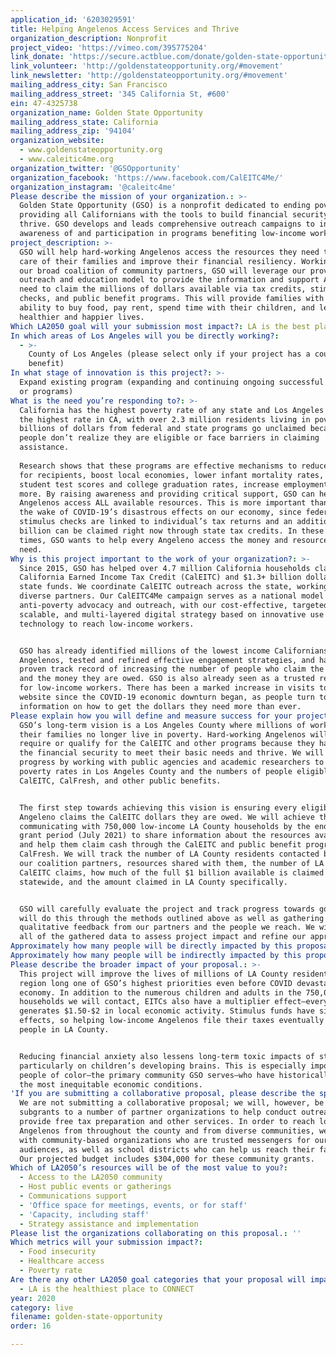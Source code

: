 ```yaml
---
application_id: '6203029591'
title: Helping Angelenos Access Services and Thrive
organization_description: Nonprofit
project_video: 'https://vimeo.com/395775204'
link_donate: 'https://secure.actblue.com/donate/golden-state-opportunity'
link_volunteer: 'http://goldenstateopportunity.org/#movement'
link_newsletter: 'http://goldenstateopportunity.org/#movement'
mailing_address_city: San Francisco
mailing_address_street: '345 California St, #600'
ein: 47-4325738
organization_name: Golden State Opportunity
mailing_address_state: California
mailing_address_zip: '94104'
organization_website:
  - www.goldenstateopportunity.org
  - www.caleitic4me.org
organization_twitter: '@GSOpportunity'
organization_facebook: 'https://www.facebook.com/CalEITC4Me/'
organization_instagram: '@caleitc4me'
Please describe the mission of your organization.: >-
  Golden State Opportunity (GSO) is a nonprofit dedicated to ending poverty by
  providing all Californians with the tools to build financial security and
  thrive. GSO develops and leads comprehensive outreach campaigns to increase
  awareness of and participation in programs benefiting low-income workers.
project_description: >-
  GSO will help hard-working Angelenos access the resources they need to take
  care of their families and improve their financial resiliency. Working with
  our broad coalition of community partners, GSO will leverage our proven
  outreach and education model to provide the information and support Angelenos
  need to claim the millions of dollars available via tax credits, stimulus
  checks, and public benefit programs. This will provide families with the
  ability to buy food, pay rent, spend time with their children, and lead
  healthier and happier lives.
Which LA2050 goal will your submission most impact?: LA is the best place to LIVE
In which areas of Los Angeles will you be directly working?:
  - >-
    County of Los Angeles (please select only if your project has a countywide
    benefit)
In what stage of innovation is this project?: >-
  Expand existing program (expanding and continuing ongoing successful projects
  or programs)
What is the need you’re responding to?: >-
  California has the highest poverty rate of any state and Los Angeles County
  the highest rate in CA, with over 2.3 million residents living in poverty. Yet
  billions of dollars from federal and state programs go unclaimed because
  people don’t realize they are eligible or face barriers in claiming
  assistance.
   
  Research shows that these programs are effective mechanisms to reduce poverty
  for recipients, boost local economies, lower infant mortality rates, improve
  student test scores and college graduation rates, increase employment, and
  more. By raising awareness and providing critical support, GSO can help
  Angelenos access ALL available resources. This is more important than ever in
  the wake of COVID-19’s disastrous effects on our economy, since federal
  stimulus checks are linked to individual’s tax returns and an additional $1
  billion can be claimed right now through state tax credits. In these uncertain
  times, GSO wants to help every Angeleno access the money and resources they
  need.
Why is this project important to the work of your organization?: >-
  Since 2015, GSO has helped over 4.7 million California households claim the
  California Earned Income Tax Credit (CalEITC) and $1.3+ billion dollars in
  state funds. We coordinate CalEITC outreach across the state, working with
  diverse partners. Our CalEITC4Me campaign serves as a national model for
  anti-poverty advocacy and outreach, with our cost-effective, targeted,
  scalable, and multi-layered digital strategy based on innovative use of
  technology to reach low-income workers.


  GSO has already identified millions of the lowest income Californians and
  Angelenos, tested and refined effective engagement strategies, and has a
  proven track record of increasing the number of people who claim the CalEITC
  and the money they are owed. GSO is also already seen as a trusted resource
  for low-income workers. There has been a marked increase in visits to our
  website since the COVID-19 economic downturn began, as people turn to us for
  information on how to get the dollars they need more than ever.
Please explain how you will define and measure success for your project.: >
  GSO’s long-term vision is a Los Angeles County where millions of workers and
  their families no longer live in poverty. Hard-working Angelenos will not
  require or qualify for the CalEITC and other programs because they have built
  the financial security to meet their basic needs and thrive. We will assess
  progress by working with public agencies and academic researchers to track
  poverty rates in Los Angeles County and the numbers of people eligible for the
  CalEITC, CalFresh, and other public benefits.


  The first step towards achieving this vision is ensuring every eligible
  Angeleno claims the CalEITC dollars they are owed. We will achieve this by
  communicating with 750,000 low-income LA County households by the end of the
  grant period (July 2021) to share information about the resources available
  and help them claim cash through the CalEITC and public benefit programs like
  CalFresh. We will track the number of LA County residents contacted by us and
  our coalition partners, resources shared with them, the number of LA County
  CalEITC claims, how much of the full $1 billion available is claimed
  statewide, and the amount claimed in LA County specifically.  


  GSO will carefully evaluate the project and track progress towards goals. We
  will do this through the methods outlined above as well as gathering
  qualitative feedback from our partners and the people we reach. We will use
  all of the gathered data to assess project impact and refine our approach.
Approximately how many people will be directly impacted by this proposal?: '750000'
Approximately how many people will be indirectly impacted by this proposal?: '1500000'
Please describe the broader impact of your proposal.: >-
  This project will improve the lives of millions of LA County residents, a
  region long one of GSO’s highest priorities even before COVID devastated the
  economy. In addition to the numerous children and adults in the 750,000
  households we will contact, EITCs also have a multiplier effect—every dollar
  generates $1.50-$2 in local economic activity. Stimulus funds have similar
  effects, so helping low-income Angelenos file their taxes eventually helps ALL
  people in LA County.


  Reducing financial anxiety also lessens long-term toxic impacts of stress,
  particularly on children’s developing brains. This is especially important for
  people of color—the primary community GSO serves—who have historically endured
  the most inequitable economic conditions.
'If you are submitting a collaborative proposal, please describe the specific role of partner organizations in the project.': >-
  We are not submitting a collaborative proposal; we will, however, be providing
  subgrants to a number of partner organizations to help conduct outreach and
  provide free tax preparation and other services. In order to reach low-income
  Angelenos from throughout the county and from diverse communities, we work
  with community-based organizations who are trusted messengers for our target
  audiences, as well as school districts who can help us reach their families.
  Our projected budget includes $304,000 for these community grants.
Which of LA2050’s resources will be of the most value to you?:
  - Access to the LA2050 community
  - Host public events or gatherings
  - Communications support
  - 'Office space for meetings, events, or for staff'
  - 'Capacity, including staff'
  - Strategy assistance and implementation
Please list the organizations collaborating on this proposal.: ''
Which metrics will your submission impact?:
  - Food insecurity
  - Healthcare access
  - Poverty rate
Are there any other LA2050 goal categories that your proposal will impact?:
  - LA is the healthiest place to CONNECT
year: 2020
category: live
filename: golden-state-opportunity
order: 16

---
```

